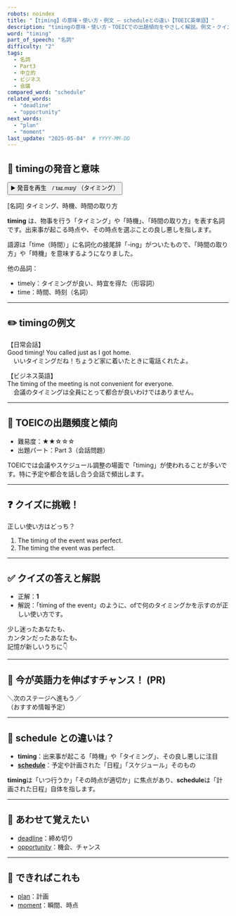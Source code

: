 ```yaml
---
robots: noindex
title: "【timing】の意味・使い方・例文 ― scheduleとの違い【TOEIC英単語】"
description: "timingの意味・使い方・TOEICでの出題傾向をやさしく解説。例文・クイズ付きでscheduleとの違いもわかりやすく学べます。"
word: "timing"
part_of_speech: "名詞"
difficulty: "2"
tags:
  - 名詞
  - Part3
  - 中立的
  - ビジネス
  - 会議
compared_word: "schedule"
related_words:
  - "deadline"
  - "opportunity"
next_words:
  - "plan"
  - "moment"
last_update: "2025-05-04"  # YYYY-MM-DD
---
```


## 🔰 timingの発音と意味

<button class="play-audio" onclick="playTTS('timing')">
  <span class="play-audio-main">
    ▶️ 発音を再生　/ˈtaɪ.mɪŋ/
  </span>
  <span class="play-audio-sub">
    （タイミング）
  </span>
</button>

[名詞] タイミング、時機、時間の取り方

**timing** は、物事を行う「タイミング」や「時機」、「時間の取り方」を表す名詞です。出来事が起こる時点や、その時点を選ぶことの良し悪しを指します。

語源は「time（時間）」に名詞化の接尾辞「-ing」がついたもので、「時間の取り方」や「時機」を意味するようになりました。

他の品詞：  
- timely：タイミングが良い、時宜を得た（形容詞）
- time：時間、時刻（名詞）

---

## ✏️ timingの例文

【日常会話】  
Good timing! You called just as I got home.  
　いいタイミングだね！ちょうど家に着いたときに電話くれたよ。

【ビジネス英語】  
The timing of the meeting is not convenient for everyone.  
　会議のタイミングは全員にとって都合が良いわけではありません。

---

## 🎯 TOEICの出題頻度と傾向

- 難易度：★★☆☆☆
- 出題パート：Part 3（会話問題）

TOEICでは会議やスケジュール調整の場面で「timing」が使われることが多いです。特に予定や都合を話し合う会話で頻出します。

---

## ❓ クイズに挑戦！

正しい使い方はどっち？

1. The timing of the event was perfect.  
2. The timing the event was perfect.

---

## ✅ クイズの答えと解説

- 正解：**1**
- 解説：「timing of the event」のように、ofで何のタイミングかを示すのが正しい使い方です。

少し迷ったあなたも、  
カンタンだったあなたも、  
記憶が新しいうちに👇️

---

## 🚀 今が英語力を伸ばすチャンス！ (PR)

<div class="info-center">
＼次のステージへ進もう／<br>  
（おすすめ情報予定）
</div>

---

## 🤔  schedule との違いは？

- **timing**：出来事が起こる「時機」や「タイミング」、その良し悪しに注目
- **[schedule](/schedule)**：予定や計画された「日程」「スケジュール」そのもの

**timing**は「いつ行うか」「その時点が適切か」に焦点があり、**schedule**は「計画された日程」自体を指します。

---

## 🧩 あわせて覚えたい

- [deadline](/deadline)：締め切り
- [opportunity](/opportunity)：機会、チャンス

---

## 📖 できればこれも

- [plan](/plan)：計画
- [moment](/moment)：瞬間、時点

<!-- cvid: aid45_bid07 -->
